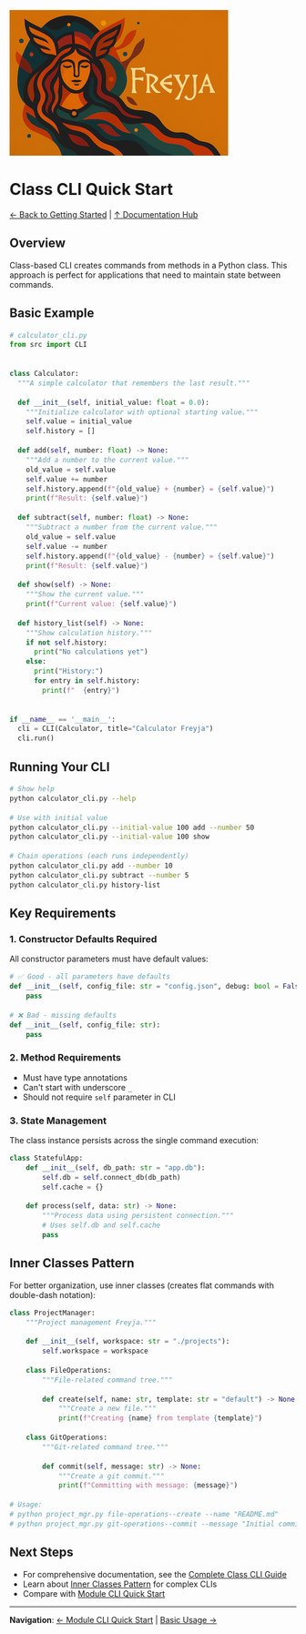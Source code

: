![Freyja Thumb](https://github.com/terracoil/freyja/raw/main/docs/freyja-thumb.png)
# Class CLI Quick Start

[← Back to Getting Started](README.md) | [↑ Documentation Hub](../README.md)

## Overview

Class-based CLI creates commands from methods in a Python class. This approach is perfect for applications that need to maintain state between commands.

## Basic Example

```python
# calculator_cli.py
from src import CLI


class Calculator:
  """A simple calculator that remembers the last result."""

  def __init__(self, initial_value: float = 0.0):
    """Initialize calculator with optional starting value."""
    self.value = initial_value
    self.history = []

  def add(self, number: float) -> None:
    """Add a number to the current value."""
    old_value = self.value
    self.value += number
    self.history.append(f"{old_value} + {number} = {self.value}")
    print(f"Result: {self.value}")

  def subtract(self, number: float) -> None:
    """Subtract a number from the current value."""
    old_value = self.value
    self.value -= number
    self.history.append(f"{old_value} - {number} = {self.value}")
    print(f"Result: {self.value}")

  def show(self) -> None:
    """Show the current value."""
    print(f"Current value: {self.value}")

  def history_list(self) -> None:
    """Show calculation history."""
    if not self.history:
      print("No calculations yet")
    else:
      print("History:")
      for entry in self.history:
        print(f"  {entry}")


if __name__ == '__main__':
  cli = CLI(Calculator, title="Calculator Freyja")
  cli.run()
```

## Running Your CLI

```bash
# Show help
python calculator_cli.py --help

# Use with initial value
python calculator_cli.py --initial-value 100 add --number 50
python calculator_cli.py --initial-value 100 show

# Chain operations (each runs independently)
python calculator_cli.py add --number 10
python calculator_cli.py subtract --number 5
python calculator_cli.py history-list
```

## Key Requirements

### 1. Constructor Defaults Required
All constructor parameters must have default values:
```python
# ✅ Good - all parameters have defaults
def __init__(self, config_file: str = "config.json", debug: bool = False):
    pass

# ❌ Bad - missing defaults
def __init__(self, config_file: str):
    pass
```

### 2. Method Requirements
- Must have type annotations
- Can't start with underscore `_`
- Should not require `self` parameter in CLI

### 3. State Management
The class instance persists across the single command execution:
```python
class StatefulApp:
    def __init__(self, db_path: str = "app.db"):
        self.db = self.connect_db(db_path)
        self.cache = {}
    
    def process(self, data: str) -> None:
        """Process data using persistent connection."""
        # Uses self.db and self.cache
        pass
```

## Inner Classes Pattern

For better organization, use inner classes (creates flat commands with double-dash notation):

```python
class ProjectManager:
    """Project management Freyja."""
    
    def __init__(self, workspace: str = "./projects"):
        self.workspace = workspace
    
    class FileOperations:
        """File-related command tree."""
        
        def create(self, name: str, template: str = "default") -> None:
            """Create a new file."""
            print(f"Creating {name} from template {template}")
    
    class GitOperations:
        """Git-related command tree."""
        
        def commit(self, message: str) -> None:
            """Create a git commit."""
            print(f"Committing with message: {message}")

# Usage:
# python project_mgr.py file-operations--create --name "README.md"
# python project_mgr.py git-operations--commit --message "Initial commit"
```

## Next Steps

- For comprehensive documentation, see the [Complete Class CLI Guide](../user-guide/class-cli.md)
- Learn about [Inner Classes Pattern](../user-guide/inner-classes.md) for complex CLIs
- Compare with [Module CLI Quick Start](basic-usage.md)

---

**Navigation**: [← Module CLI Quick Start](basic-usage.md) | [Basic Usage →](basic-usage.md)